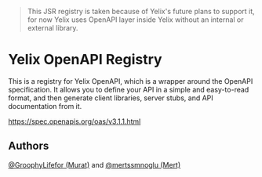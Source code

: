 > This JSR registry is taken because of Yelix's future plans to support it, for
> now Yelix uses OpenAPI layer inside Yelix without an internal or external
> library.

# Yelix OpenAPI Registry

This is a registry for Yelix OpenAPI, which is a wrapper around the OpenAPI
specification. It allows you to define your API in a simple and easy-to-read
format, and then generate client libraries, server stubs, and API documentation
from it.

https://spec.openapis.org/oas/v3.1.1.html

## Authors

[@GroophyLifefor (Murat)](https://github.com/GroophyLifefor) and
[@mertssmnoglu (Mert)](https://github.com/mertssmnoglu)
